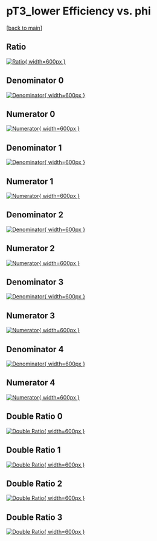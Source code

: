 # pT3_lower Efficiency vs. phi

[[back to main](./)]



## Ratio

[![Ratio](../mtv/var/pT3_lower_loweta_11_-1_eff_phi.png){ width=600px }](../mtv/var/pT3_lower_loweta_11_-1_eff_phi.pdf)

## Denominator 0

[![Denominator](../mtv/den/pT3_lower_loweta_11_-1_eff_phi_den0.png){ width=600px }](../mtv/den/pT3_lower_loweta_11_-1_eff_phi_den0.pdf)

## Numerator 0

[![Numerator](../mtv/num/pT3_lower_loweta_11_-1_eff_phi_num0.png){ width=600px }](../mtv/num/pT3_lower_loweta_11_-1_eff_phi_num0.pdf)

## Denominator 1

[![Denominator](../mtv/den/pT3_lower_loweta_11_-1_eff_phi_den1.png){ width=600px }](../mtv/den/pT3_lower_loweta_11_-1_eff_phi_den1.pdf)

## Numerator 1

[![Numerator](../mtv/num/pT3_lower_loweta_11_-1_eff_phi_num1.png){ width=600px }](../mtv/num/pT3_lower_loweta_11_-1_eff_phi_num1.pdf)

## Denominator 2

[![Denominator](../mtv/den/pT3_lower_loweta_11_-1_eff_phi_den2.png){ width=600px }](../mtv/den/pT3_lower_loweta_11_-1_eff_phi_den2.pdf)

## Numerator 2

[![Numerator](../mtv/num/pT3_lower_loweta_11_-1_eff_phi_num2.png){ width=600px }](../mtv/num/pT3_lower_loweta_11_-1_eff_phi_num2.pdf)

## Denominator 3

[![Denominator](../mtv/den/pT3_lower_loweta_11_-1_eff_phi_den3.png){ width=600px }](../mtv/den/pT3_lower_loweta_11_-1_eff_phi_den3.pdf)

## Numerator 3

[![Numerator](../mtv/num/pT3_lower_loweta_11_-1_eff_phi_num3.png){ width=600px }](../mtv/num/pT3_lower_loweta_11_-1_eff_phi_num3.pdf)

## Denominator 4

[![Denominator](../mtv/den/pT3_lower_loweta_11_-1_eff_phi_den4.png){ width=600px }](../mtv/den/pT3_lower_loweta_11_-1_eff_phi_den4.pdf)

## Numerator 4

[![Numerator](../mtv/num/pT3_lower_loweta_11_-1_eff_phi_num4.png){ width=600px }](../mtv/num/pT3_lower_loweta_11_-1_eff_phi_num4.pdf)

## Double Ratio 0

[![Double Ratio](../mtv/ratio/pT3_lower_loweta_11_-1_eff_phi_ratio0.png){ width=600px }](../mtv/ratio/pT3_lower_loweta_11_-1_eff_phi_ratio0.pdf)

## Double Ratio 1

[![Double Ratio](../mtv/ratio/pT3_lower_loweta_11_-1_eff_phi_ratio1.png){ width=600px }](../mtv/ratio/pT3_lower_loweta_11_-1_eff_phi_ratio1.pdf)

## Double Ratio 2

[![Double Ratio](../mtv/ratio/pT3_lower_loweta_11_-1_eff_phi_ratio2.png){ width=600px }](../mtv/ratio/pT3_lower_loweta_11_-1_eff_phi_ratio2.pdf)

## Double Ratio 3

[![Double Ratio](../mtv/ratio/pT3_lower_loweta_11_-1_eff_phi_ratio3.png){ width=600px }](../mtv/ratio/pT3_lower_loweta_11_-1_eff_phi_ratio3.pdf)

